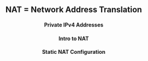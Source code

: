 <h2 align="center">NAT = Network Address Translation</h2>



<h4 align="center">Private IPv4 Addresses</h4>


<h4 align="center">Intro to NAT</h4>


<h4 align="center">Static NAT Configuration</h4>
